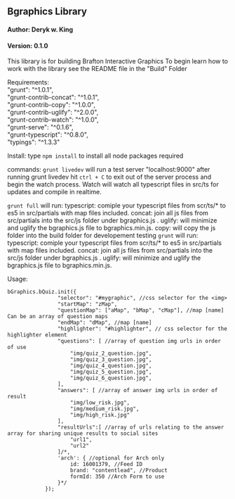 ## Bgraphics Library

#### Author: Deryk w. King
#### Version: 0.1.0

This library is for building Brafton Interactive Graphics
To begin learn how to work with the library see the README file in the "Build" Folder

Requirements:  
    "grunt": "^1.0.1",  
    "grunt-contrib-concat": "^1.0.1",  
    "grunt-contrib-copy": "^1.0.0",  
    "grunt-contrib-uglify": "^2.0.0",  
    "grunt-contrib-watch": "^1.0.0",  
    "grunt-serve": "^0.1.6",  
    "grunt-typescript": "^0.8.0",  
    "typings": "^1.3.3"  

Install: 
type `npm install` to install all node packages required

commands:
`grunt livedev` will run a test server "localhost:9000"
after running grunt livedev hit `ctrl + C` to exit out of the server process and begin the watch process.
Watch will watch all typescript files in src/ts for updates and compile in realtime.

`grunt full` will run:
typescript: comiple your typescript files from scr/ts/* to es5 in src/partials with map files included.
concat: join all js files from src/partials into the src/js folder under bgraphics.js .
uglify: will minimize and uglify the bgraphics.js file to bgraphics.min.js.
copy: will copy the js folder into the build folder for developement testing
`grunt` will run:
typescript: comiple your typescript files from scr/ts/* to es5 in src/partials with map files included.
concat: join all js files from src/partials into the src/js folder under bgraphics.js .
uglify: will minimize and uglify the bgraphics.js file to bgraphics.min.js.

Usage:

~~~~
bGraphics.bQuiz.init({
                "selector": "#mygraphic", //css selector for the <img>
                "startMap": "zMap",
                "questionMap": ["aMap", "bMap", "cMap"], //map [name] Can be an array of question maps
                "endMap": "dMap", //map [name]
                "highlighter": "#highlighter", // css selector for the highlighter element
                "questions": [ //array of question img urls in order of use
                    "img/quiz_2_question.jpg",
                    "img/quiz_3_question.jpg",
                    "img/quiz_4_question.jpg",
                    "img/quiz_5_question.jpg",
                    "img/quiz_6_question.jpg",
                ],
                "answers": [ //array of answer img urls in order of result
                    "img/low_risk.jpg",
                    "img/medium_risk.jpg",
                    "img/high_risk.jpg"
                ],
                "resultUrls":[ //array of urls relating to the answer array for sharing unique results to social sites
                    "url1",
                    "url2"
                ]/*,
                'arch': { //optional for Arch only
                    id: 16001379, //Feed ID
                    brand: "contentlead", //Product 
                    formId: 350 //Arch Form to use
                }*/
            });
~~~~
            
